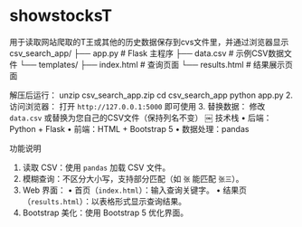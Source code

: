 # showstocksT
用于读取网站爬取的T王或其他的历史数据保存到cvs文件里，并通过浏览器显示
csv_search_app/
├── app.py                # Flask 主程序
├── data.csv              # 示例CSV数据文件
└── templates/
    ├── index.html        # 查询页面
    └── results.html      # 结果展示页面
    
解压后运行：
unzip csv_search_app.zip
cd
 csv_search_app
python app.py
2. 访问浏览器：
打开 `http://127.0.0.1:5000` 即可使用
3. 替换数据：
修改 `data.csv` 或替换为您自己的CSV文件（保持列名不变）
￼
技术栈
• 后端：Python + Flask
• 前端：HTML + Bootstrap 5
• 数据处理：pandas

功能说明
1. 读取 CSV：使用 `pandas` 加载 CSV 文件。
2. 模糊查询：不区分大小写，支持部分匹配（如 `张` 能匹配 `张三`）。
3. Web 界面：
• 首页（`index.html`）：输入查询关键字。
• 结果页（`results.html`）：以表格形式显示查询结果。
4. Bootstrap 美化：使用 Bootstrap 5 优化界面。